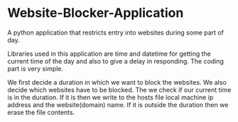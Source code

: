 # Website-Blocker-Application
A python application that restricts entry into websites during some part of day.

Libraries used in this application are time and datetime for getting the current time of the day and also to give a delay in responding. The coding part is very simple.

We first decide a duration in which we want to block the websites. We also decide which websites have to be blocked. The we check if our current time is in the duration. If it is then we write to the hosts file local machine ip address and the website(domain) name. If it is outside the duration then we erase the file contents.
